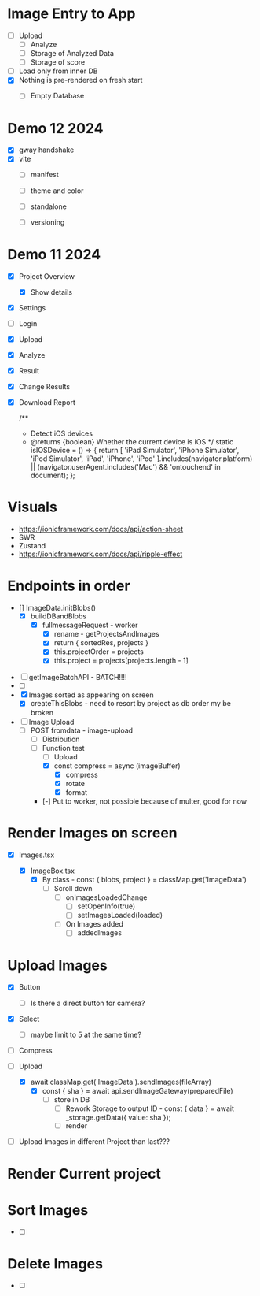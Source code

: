 # Image Entry to App
- [ ] Upload
  - [ ] Analyze
  - [ ] Storage of Analyzed Data
  - [ ] Storage of score
- [ ] Load only from inner DB
- [x] Nothing is pre-rendered on fresh start
  - [ ] Empty Database



# Demo 12 2024
- [x] gway handshake
- [x] vite
  - [ ] manifest
  - [ ] theme and color
  - [ ] standalone
  - [ ] versioning



# Demo 11 2024

- [x] Project Overview
  - [x] Show details
- [x] Settings
- [ ] Login
- [x] Upload
- [x] Analyze
- [x] Result
- [x] Change Results
- [x] Download Report

  /**
   * Detect iOS devices
   * @returns {boolean} Whether the current device is iOS
   */
  static isIOSDevice = () => {
    return [
      'iPad Simulator',
      'iPhone Simulator',
      'iPod Simulator',
      'iPad',
      'iPhone',
      'iPod'
    ].includes(navigator.platform) || 
    (navigator.userAgent.includes('Mac') && 'ontouchend' in document);
  };

# Visuals

- https://ionicframework.com/docs/api/action-sheet
- SWR
- Zustand
- https://ionicframework.com/docs/api/ripple-effect

# Endpoints in order
- [] ImageData.initBlobs()
  - [x] buildDBandBlobs
    - [x] fullmessageRequest - worker
      - [x] rename - getProjectsAndImages
      - [x] return { sortedRes, projects }
      - [x] this.projectOrder = projects
      - [x] this.project = projects[projects.length - 1]
- [ ] getImageBatchAPI - BATCH!!!!
- [ ] 
- [x] Images sorted as appearing on screen
  - [x] createThisBlobs - need to resort by project as db order my be broken
- [ ] Image Upload
  - [ ] POST fromdata - image-upload
    - [ ] Distribution
    - [ ] Function test
      - [ ] Upload
      - [x] const compress = async (imageBuffer)
        - [x] compress
        - [x] rotate
        - [x] format
    - [-] Put to worker, not possible because of multer, good for now


# Render Images on screen
- [x] Images.tsx
  
  - [x] ImageBox.tsx
    - [x] By class - const { blobs, project } = classMap.get('ImageData')
      - [ ] Scroll down
        - [ ] onImagesLoadedChange
          - [ ] setOpenInfo(true)
          - [ ] setImagesLoaded(loaded)
        - [ ] On Images added
          - [ ] addedImages

# Upload Images
- [x] Button
  - [ ] Is there a direct button for camera?
- [x] Select
  - [ ] maybe limit to 5 at the same time?
- [ ] Compress
- [ ] Upload
  - [x] await classMap.get('ImageData').sendImages(fileArray)
    - [x] const { sha } = await api.sendImageGateway(preparedFile)
      - [ ] store in DB
        - [ ] Rework Storage to output ID - const { data } = await _storage.getData({ value: sha });
        - [ ] render
- [ ] Upload Images in different Project than last???



# Render Current project

# Sort Images
- [ ]

# Delete Images
- [ ]

# 